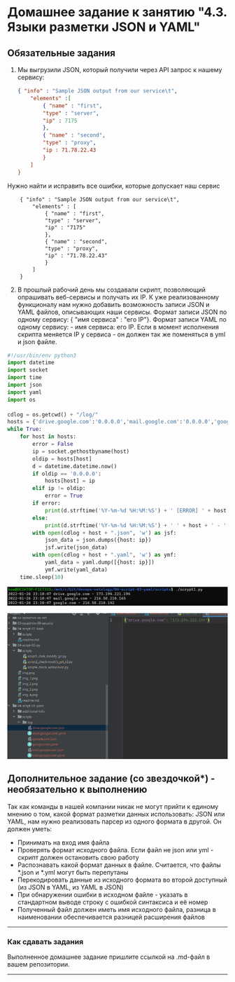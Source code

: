 # Домашнее задание к занятию "4.3. Языки разметки JSON и YAML"

## Обязательные задания

1. Мы выгрузили JSON, который получили через API запрос к нашему сервису:
	```json
    { "info" : "Sample JSON output from our service\t",
        "elements" :[
            { "name" : "first",
            "type" : "server",
            "ip" : 7175 
            },
            { "name" : "second",
            "type" : "proxy",
            "ip : 71.78.22.43
            }
        ]
    }
	```
  Нужно найти и исправить все ошибки, которые допускает наш сервис
```
    { "info" : "Sample JSON output from our service\t",
        "elements" : [
            { "name" : "first",
            "type" : "server",
            "ip" : "7175"
            },
            { "name" : "second",
            "type" : "proxy",
            "ip" : "71.78.22.43"
            }
        ]
    }
```
2. В прошлый рабочий день мы создавали скрипт, позволяющий опрашивать веб-сервисы и получать их IP. К уже реализованному функционалу нам нужно добавить возможность записи JSON и YAML файлов, описывающих наши сервисы. Формат записи JSON по одному сервису: { "имя сервиса" : "его IP"}. Формат записи YAML по одному сервису: - имя сервиса: его IP. Если в момент исполнения скрипта меняется IP у сервиса - он должен так же поменяться в yml и json файле.
```python 
#!/usr/bin/env python3
import datetime
import socket
import time
import json
import yaml
import os

cdlog = os.getcwd() + "/log/"
hosts = {'drive.google.com':'0.0.0.0','mail.google.com':'0.0.0.0','google.com':'0.0.0.0'}
while True:
    for host in hosts:
        error = False
        ip = socket.gethostbyname(host)
        oldip = hosts[host]
        d = datetime.datetime.now()
        if oldip == '0.0.0.0':
            hosts[host] = ip
        elif ip != oldip:
            error = True
        if error:
            print(d.strftime('%Y-%m-%d %H:%M:%S') + ' [ERROR] ' + host + ' IP mismatch: ' + oldip + ' ' + ip)
        else:
            print(d.strftime('%Y-%m-%d %H:%M:%S') + ' ' + host + ' - ' + ip)
        with open(cdlog + host + ".json", 'w') as jsf:
            json_data = json.dumps({host: ip})
            jsf.write(json_data)
        with open(cdlog + host + ".yaml", 'w') as ymf:
            yaml_data = yaml.dump([{host: ip}])
            ymf.write(yaml_data)
    time.sleep(10)
```
![img.png](img.png)

![img_1.png](img_1.png)
## Дополнительное задание (со звездочкой*) - необязательно к выполнению

Так как команды в нашей компании никак не могут прийти к единому мнению о том, какой формат разметки данных использовать: JSON или YAML, нам нужно реализовать парсер из одного формата в другой. Он должен уметь:
   * Принимать на вход имя файла
   * Проверять формат исходного файла. Если файл не json или yml - скрипт должен остановить свою работу
   * Распознавать какой формат данных в файле. Считается, что файлы *.json и *.yml могут быть перепутаны
   * Перекодировать данные из исходного формата во второй доступный (из JSON в YAML, из YAML в JSON)
   * При обнаружении ошибки в исходном файле - указать в стандартном выводе строку с ошибкой синтаксиса и её номер
   * Полученный файл должен иметь имя исходного файла, разница в наименовании обеспечивается разницей расширения файлов

---

### Как сдавать задания

Выполненное домашнее задание пришлите ссылкой на .md-файл в вашем репозитории.

---

